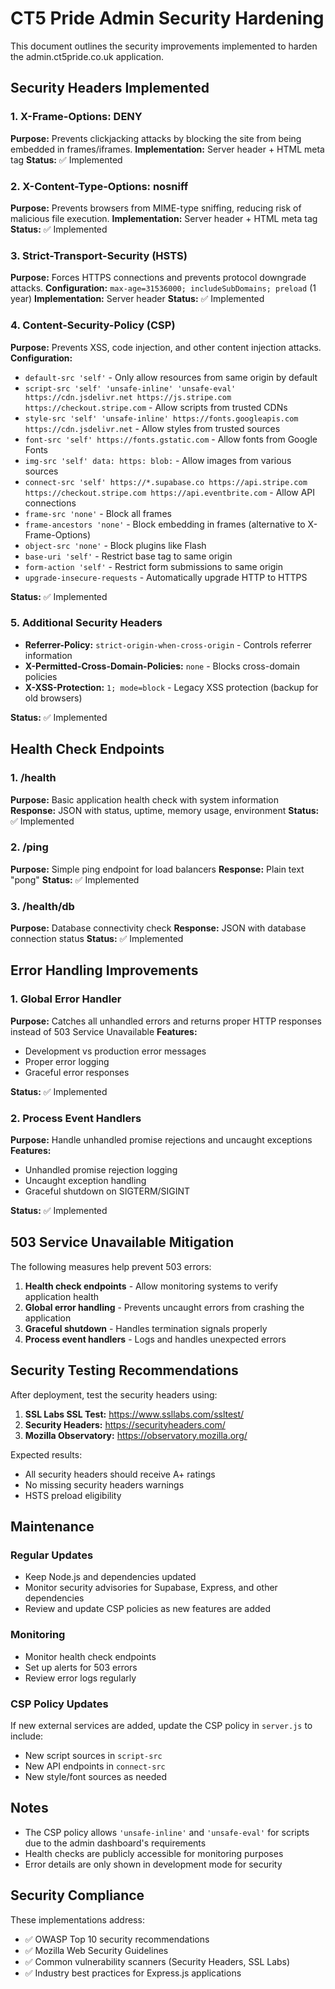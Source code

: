 # CT5 Pride Admin Security Hardening

This document outlines the security improvements implemented to harden the admin.ct5pride.co.uk application.

## Security Headers Implemented

### 1. X-Frame-Options: DENY
**Purpose:** Prevents clickjacking attacks by blocking the site from being embedded in frames/iframes.
**Implementation:** Server header + HTML meta tag
**Status:** ✅ Implemented

### 2. X-Content-Type-Options: nosniff
**Purpose:** Prevents browsers from MIME-type sniffing, reducing risk of malicious file execution.
**Implementation:** Server header + HTML meta tag
**Status:** ✅ Implemented

### 3. Strict-Transport-Security (HSTS)
**Purpose:** Forces HTTPS connections and prevents protocol downgrade attacks.
**Configuration:** `max-age=31536000; includeSubDomains; preload` (1 year)
**Implementation:** Server header
**Status:** ✅ Implemented

### 4. Content-Security-Policy (CSP)
**Purpose:** Prevents XSS, code injection, and other content injection attacks.
**Configuration:**
- `default-src 'self'` - Only allow resources from same origin by default
- `script-src 'self' 'unsafe-inline' 'unsafe-eval' https://cdn.jsdelivr.net https://js.stripe.com https://checkout.stripe.com` - Allow scripts from trusted CDNs
- `style-src 'self' 'unsafe-inline' https://fonts.googleapis.com https://cdn.jsdelivr.net` - Allow styles from trusted sources
- `font-src 'self' https://fonts.gstatic.com` - Allow fonts from Google Fonts
- `img-src 'self' data: https: blob:` - Allow images from various sources
- `connect-src 'self' https://*.supabase.co https://api.stripe.com https://checkout.stripe.com https://api.eventbrite.com` - Allow API connections
- `frame-src 'none'` - Block all frames
- `frame-ancestors 'none'` - Block embedding in frames (alternative to X-Frame-Options)
- `object-src 'none'` - Block plugins like Flash
- `base-uri 'self'` - Restrict base tag to same origin
- `form-action 'self'` - Restrict form submissions to same origin
- `upgrade-insecure-requests` - Automatically upgrade HTTP to HTTPS

**Status:** ✅ Implemented

### 5. Additional Security Headers
- **Referrer-Policy:** `strict-origin-when-cross-origin` - Controls referrer information
- **X-Permitted-Cross-Domain-Policies:** `none` - Blocks cross-domain policies
- **X-XSS-Protection:** `1; mode=block` - Legacy XSS protection (backup for old browsers)

**Status:** ✅ Implemented

## Health Check Endpoints

### 1. /health
**Purpose:** Basic application health check with system information
**Response:** JSON with status, uptime, memory usage, environment
**Status:** ✅ Implemented

### 2. /ping
**Purpose:** Simple ping endpoint for load balancers
**Response:** Plain text "pong"
**Status:** ✅ Implemented

### 3. /health/db
**Purpose:** Database connectivity check
**Response:** JSON with database connection status
**Status:** ✅ Implemented

## Error Handling Improvements

### 1. Global Error Handler
**Purpose:** Catches all unhandled errors and returns proper HTTP responses instead of 503 Service Unavailable
**Features:**
- Development vs production error messages
- Proper error logging
- Graceful error responses

**Status:** ✅ Implemented

### 2. Process Event Handlers
**Purpose:** Handle unhandled promise rejections and uncaught exceptions
**Features:**
- Unhandled promise rejection logging
- Uncaught exception handling
- Graceful shutdown on SIGTERM/SIGINT

**Status:** ✅ Implemented

## 503 Service Unavailable Mitigation

The following measures help prevent 503 errors:

1. **Health check endpoints** - Allow monitoring systems to verify application health
2. **Global error handling** - Prevents uncaught errors from crashing the application
3. **Graceful shutdown** - Handles termination signals properly
4. **Process event handlers** - Logs and handles unexpected errors

## Security Testing Recommendations

After deployment, test the security headers using:

1. **SSL Labs SSL Test:** https://www.ssllabs.com/ssltest/
2. **Security Headers:** https://securityheaders.com/
3. **Mozilla Observatory:** https://observatory.mozilla.org/

Expected results:
- All security headers should receive A+ ratings
- No missing security headers warnings
- HSTS preload eligibility

## Maintenance

### Regular Updates
- Keep Node.js and dependencies updated
- Monitor security advisories for Supabase, Express, and other dependencies
- Review and update CSP policies as new features are added

### Monitoring
- Monitor health check endpoints
- Set up alerts for 503 errors
- Review error logs regularly

### CSP Policy Updates
If new external services are added, update the CSP policy in `server.js` to include:
- New script sources in `script-src`
- New API endpoints in `connect-src`
- New style/font sources as needed

## Notes

- The CSP policy allows `'unsafe-inline'` and `'unsafe-eval'` for scripts due to the admin dashboard's requirements
- Health checks are publicly accessible for monitoring purposes
- Error details are only shown in development mode for security

## Security Compliance

These implementations address:
- ✅ OWASP Top 10 security recommendations
- ✅ Mozilla Web Security Guidelines
- ✅ Common vulnerability scanners (Security Headers, SSL Labs)
- ✅ Industry best practices for Express.js applications 